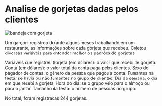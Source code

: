 # Analise de gorjetas dadas pelos clientes

![bandeja com gorjeta](https://sinthoresp.com.br/site/wp-content/uploads/2015/07/gorjeta.jpg)

Um garçom registrou durante alguns meses trabalhando em um restaurante, as informações sobre cada gorjeta que recebeu. Coletou diversas variáveis para entender melhor os padrões de gorjetas.

Variáveis que registrei:
    Gorjeta (em dólares): o valor que recebi de gorjeta.
    Conta (em dólares): o valor total da conta paga pelos clientes.
    Sexo do pagador de contas: o gênero da pessoa que pagou a conta.
    Fumantes na festa: se havia ou não fumantes no grupo de clientes.
    Dia da semana: o dia em que recebi a gorjeta.
    Hora do dia: se o grupo veio para o almoço ou para o jantar.
    Tamanho da festa: o número de pessoas no grupo.
    
No total, foram registradas 244 gorjetas.